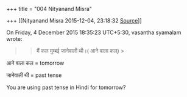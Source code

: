 +++
title = "004 Nityanand Misra"

+++
[[Nityanand Misra	2015-12-04, 23:18:32 [Source](https://groups.google.com/g/samskrita/c/9FoFI_nxeGQ)]]



  
  
On Friday, 4 December 2015 18:35:23 UTC+5:30, vasantha syamalam wrote:

> 
> > 
> >   
> > 
> > 
> > मैं कल मुम्बई जानेवाली थी।( आने वाला कल्) >
> 
> > 
> >   
> > 
> > 

  

आने वाला कल = tomorrow

जानेवाली थी = past tense  

  

You are using past tense in Hindi for tomorrow?

  



